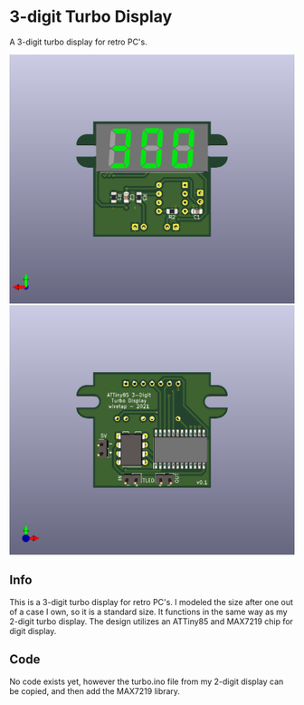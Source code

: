 # 3-digit Turbo Display
A 3-digit turbo display for retro PC's.

![front](front.png)
\
![back](back.png)

## Info
This is a 3-digit turbo display for retro PC's. I modeled the size after one out of a case I own, so it is a standard size. It functions in the same way as my 2-digit turbo display. The design utilizes an ATTiny85 and MAX7219 chip for digit display.

## Code
No code exists yet, however the turbo.ino file from my 2-digit display can be copied, and then add the MAX7219 library. 
